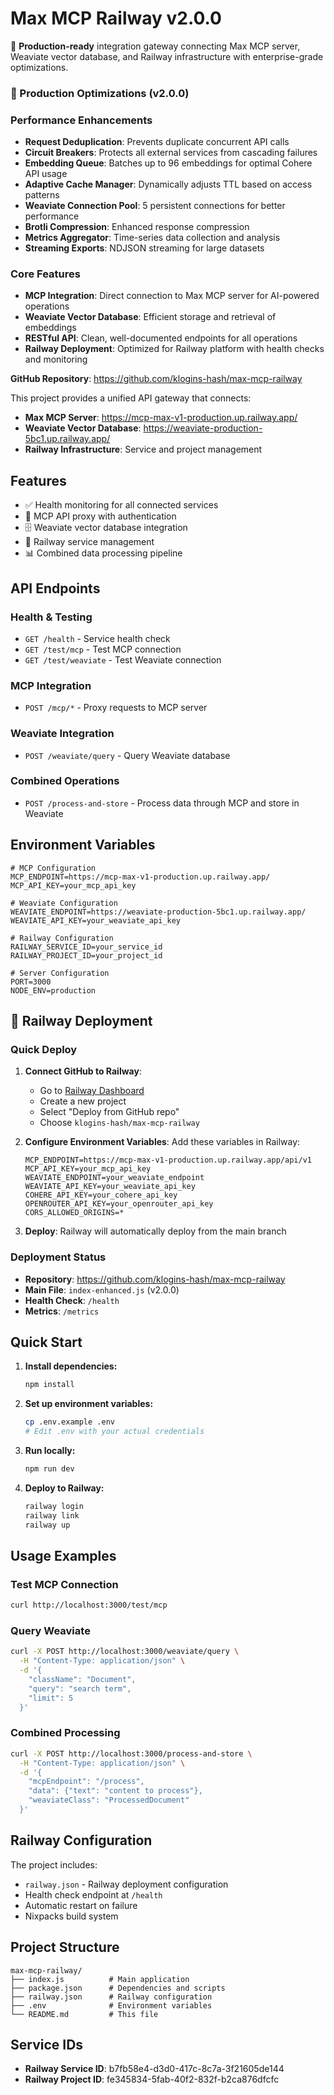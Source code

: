 # Max MCP Railway v2.0.0

🚀 **Production-ready** integration gateway connecting Max MCP server, Weaviate vector database, and Railway infrastructure with enterprise-grade optimizations.

### 🎯 Production Optimizations (v2.0.0)

### Performance Enhancements
- **Request Deduplication**: Prevents duplicate concurrent API calls
- **Circuit Breakers**: Protects all external services from cascading failures
- **Embedding Queue**: Batches up to 96 embeddings for optimal Cohere API usage
- **Adaptive Cache Manager**: Dynamically adjusts TTL based on access patterns
- **Weaviate Connection Pool**: 5 persistent connections for better performance
- **Brotli Compression**: Enhanced response compression
- **Metrics Aggregator**: Time-series data collection and analysis
- **Streaming Exports**: NDJSON streaming for large datasets

### Core Features
- **MCP Integration**: Direct connection to Max MCP server for AI-powered operations
- **Weaviate Vector Database**: Efficient storage and retrieval of embeddings
- **RESTful API**: Clean, well-documented endpoints for all operations
- **Railway Deployment**: Optimized for Railway platform with health checks and monitoring

**GitHub Repository**: https://github.com/klogins-hash/max-mcp-railway

This project provides a unified API gateway that connects:
- **Max MCP Server**: https://mcp-max-v1-production.up.railway.app/
- **Weaviate Vector Database**: https://weaviate-production-5bc1.up.railway.app/
- **Railway Infrastructure**: Service and project management

## Features

- ✅ Health monitoring for all connected services
- 🔗 MCP API proxy with authentication
- 🗄️ Weaviate vector database integration
- 🚂 Railway service management
- 📊 Combined data processing pipeline

## API Endpoints

### Health & Testing
- `GET /health` - Service health check
- `GET /test/mcp` - Test MCP connection
- `GET /test/weaviate` - Test Weaviate connection

### MCP Integration
- `POST /mcp/*` - Proxy requests to MCP server

### Weaviate Integration
- `POST /weaviate/query` - Query Weaviate database

### Combined Operations
- `POST /process-and-store` - Process data through MCP and store in Weaviate

## Environment Variables

```env
# MCP Configuration
MCP_ENDPOINT=https://mcp-max-v1-production.up.railway.app/
MCP_API_KEY=your_mcp_api_key

# Weaviate Configuration
WEAVIATE_ENDPOINT=https://weaviate-production-5bc1.up.railway.app/
WEAVIATE_API_KEY=your_weaviate_api_key

# Railway Configuration
RAILWAY_SERVICE_ID=your_service_id
RAILWAY_PROJECT_ID=your_project_id

# Server Configuration
PORT=3000
NODE_ENV=production
```

## 🚀 Railway Deployment

### Quick Deploy

1. **Connect GitHub to Railway**:
   - Go to [Railway Dashboard](https://railway.app)
   - Create a new project
   - Select "Deploy from GitHub repo"
   - Choose `klogins-hash/max-mcp-railway`

2. **Configure Environment Variables**:
   Add these variables in Railway:
   ```
   MCP_ENDPOINT=https://mcp-max-v1-production.up.railway.app/api/v1
   MCP_API_KEY=your_mcp_api_key
   WEAVIATE_ENDPOINT=your_weaviate_endpoint
   WEAVIATE_API_KEY=your_weaviate_api_key
   COHERE_API_KEY=your_cohere_api_key
   OPENROUTER_API_KEY=your_openrouter_api_key
   CORS_ALLOWED_ORIGINS=*
   ```

3. **Deploy**: Railway will automatically deploy from the main branch

### Deployment Status
- **Repository**: https://github.com/klogins-hash/max-mcp-railway
- **Main File**: `index-enhanced.js` (v2.0.0)
- **Health Check**: `/health`
- **Metrics**: `/metrics`

## Quick Start

1. **Install dependencies:**
   ```bash
   npm install
   ```

2. **Set up environment variables:**
   ```bash
   cp .env.example .env
   # Edit .env with your actual credentials
   ```

3. **Run locally:**
   ```bash
   npm run dev
   ```

4. **Deploy to Railway:**
   ```bash
   railway login
   railway link
   railway up
   ```

## Usage Examples

### Test MCP Connection
```bash
curl http://localhost:3000/test/mcp
```

### Query Weaviate
```bash
curl -X POST http://localhost:3000/weaviate/query \
  -H "Content-Type: application/json" \
  -d '{
    "className": "Document",
    "query": "search term",
    "limit": 5
  }'
```

### Combined Processing
```bash
curl -X POST http://localhost:3000/process-and-store \
  -H "Content-Type: application/json" \
  -d '{
    "mcpEndpoint": "/process",
    "data": {"text": "content to process"},
    "weaviateClass": "ProcessedDocument"
  }'
```

## Railway Configuration

The project includes:
- `railway.json` - Railway deployment configuration
- Health check endpoint at `/health`
- Automatic restart on failure
- Nixpacks build system

## Project Structure

```
max-mcp-railway/
├── index.js          # Main application
├── package.json      # Dependencies and scripts
├── railway.json      # Railway configuration
├── .env              # Environment variables
└── README.md         # This file
```

## Service IDs

- **Railway Service ID**: b7fb58e4-d3d0-417c-8c7a-3f21605de144
- **Railway Project ID**: fe345834-5fab-40f2-832f-b2ca876dfcfc
